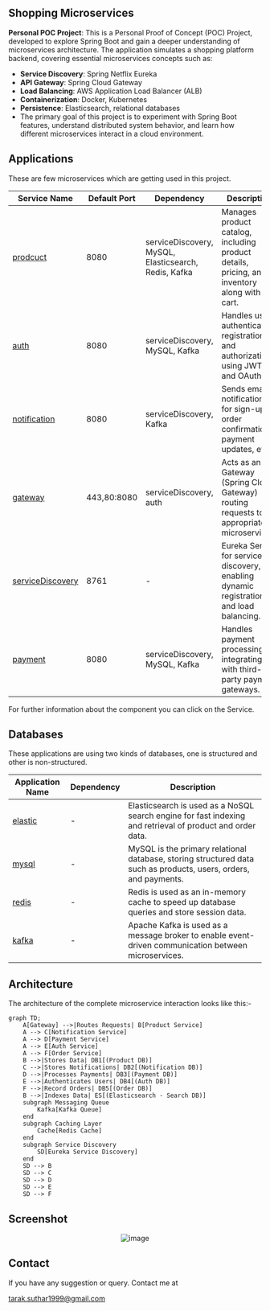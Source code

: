 ## Shopping Microservices
 **Personal POC Project**: This is a Personal Proof of Concept (POC) Project, developed to explore Spring Boot and gain a deeper understanding of microservices architecture. The application simulates a shopping platform backend, covering essential microservices concepts such as:

- **Service Discovery**: Spring Netflix Eureka  
- **API Gateway**: Spring Cloud Gateway  
- **Load Balancing**: AWS Application Load Balancer (ALB)  
- **Containerization**: Docker, Kubernetes  
- **Persistence**: Elasticsearch, relational databases 
- The primary goal of this project is to experiment with Spring Boot features, understand distributed system behavior, and learn how different microservices interact in a cloud environment.

## Applications

These are few microservices which are getting used in this project.

| **Service Name**                                                        | **Default Port** | **Dependency**                                         | **Description**                                                                                       |
|-------------------------------------------------------------------------|------------------|--------------------------------------------------------|-------------------------------------------------------------------------------------------------------|
| [prodcuct](https://github.com/taraksuthar1999/productService)           | 8080             | serviceDiscovery, MySQL, Elasticsearch, Redis, Kafka   | Manages product catalog, including product details, pricing, and inventory along with cart.           |
| [auth](https://github.com/taraksuthar1999/authservice)                  | 8080             | serviceDiscovery, MySQL, Kafka                         | Handles user authentication, registration, and authorization using JWT and OAuth2.                    |
| [notification](https://github.com/taraksuthar1999/notificationservice)  | 8080             | serviceDiscovery, Kafka                                | Sends email notifications for sign-up, order confirmations, payment updates, etc.                     |
| [gateway](https://github.com/taraksuthar1999/gateway)                   | 443,80:8080      | serviceDiscovery, auth                                 | Acts as an API Gateway (Spring Cloud Gateway) routing requests to appropriate microservices.          |
| [serviceDiscovery](https://github.com/taraksuthar1999/servicediscovery) | 8761             | -                                                      | Eureka Server for service discovery, enabling dynamic registration and load balancing.                |
| [payment](https://github.com/taraksuthar1999/paymentservice)            | 8080             | serviceDiscovery, MySQL, Kafka                         | Handles payment processing, integrating with third-party payment gateways.                            |

For further information about the component you can click on the Service.

## Databases

These applications are using two kinds of databases, one is structured and other is non-structured.

| **Application Name** | **Dependency** | **Description**                                                                                                  |
|----------------------|----------------|------------------------------------------------------------------------------------------------------------------|
| [elastic]()          | -              | Elasticsearch is used as a NoSQL search engine for fast indexing and retrieval of product and order data.        |
| [mysql]()            | -              | MySQL is the primary relational database, storing structured data such as products, users, orders, and payments. |
| [redis]()            | -              | Redis is used as an in-memory cache to speed up database queries and store session data.                         |
| [kafka]()            | -              | Apache Kafka is used as a message broker to enable event-driven communication between microservices.             |

## Architecture

The architecture of the complete microservice interaction looks like this:-

```mermaid
graph TD;
    A[Gateway] -->|Routes Requests| B[Product Service]
    A --> C[Notification Service]
    A --> D[Payment Service]
    A --> E[Auth Service]
    A --> F[Order Service]
    B -->|Stores Data| DB1[(Product DB)]
    C -->|Stores Notifications| DB2[(Notification DB)]
    D -->|Processes Payments| DB3[(Payment DB)]
    E -->|Authenticates Users| DB4[(Auth DB)]
    F -->|Record Orders| DB5[(Order DB)]
    B -->|Indexes Data| ES[(Elasticsearch - Search DB)]
    subgraph Messaging Queue
        Kafka[Kafka Queue]
    end
    subgraph Caching Layer
        Cache[Redis Cache]
    end
    subgraph Service Discovery
        SD[Eureka Service Discovery]
    end
    SD --> B
    SD --> C
    SD --> D
    SD --> E
    SD --> F
```

## Screenshot

<div align="center">
  <img src="" alt="image">
</div>

## Contact

If you have any suggestion or query. Contact me at

tarak.suthar1999@gmail.com
